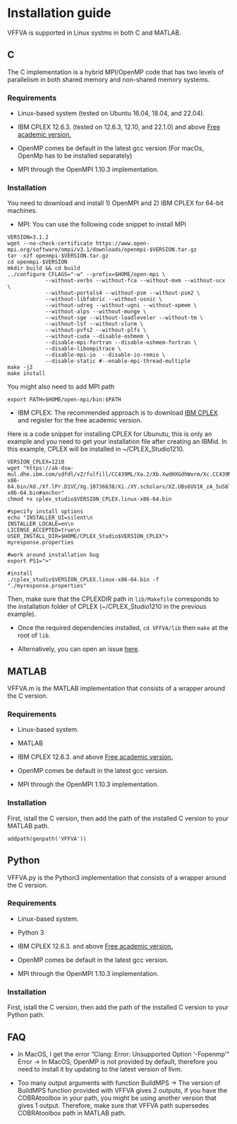 # Installation guide

VFFVA is supported in Linux systms in both C and MATLAB.

## C

The C implementation is a hybrid MPI/OpenMP code that has two levels of parallelism in both shared memory
and non-shared memory systems.

### Requirements
+ Linux-based system (tested on Ubuntu 16.04, 18.04, and 22.04).

+ IBM CPLEX 12.6.3. (tested on 12.6.3, 12.10, and 22.1.0) and above [Free academic version.](http://www.ibm.com/academic)

+ OpenMP comes be default in the latest gcc version (For macOs, OpenMp has to be installed separately)

+ MPI through the OpenMPI 1.10.3 implementation.

### Installation
You need to download and install 1) OpenMPI and 2) IBM CPLEX for 64-bit machines.

+ MPI: You can use the following code snippet to install MPI
```
VERSION=3.1.2
wget --no-check-certificate https://www.open-mpi.org/software/ompi/v3.1/downloads/openmpi-$VERSION.tar.gz
tar -xzf openmpi-$VERSION.tar.gz
cd openmpi-$VERSION
mkdir build && cd build
../configure CFLAGS="-w" --prefix=$HOME/open-mpi \
            --without-verbs --without-fca --without-mxm --without-ucx \
            --without-portals4 --without-psm --without-psm2 \
            --without-libfabric --without-usnic \
            --without-udreg --without-ugni --without-xpmem \
            --without-alps --without-munge \
            --without-sge --without-loadleveler --without-tm \
            --without-lsf --without-slurm \
            --without-pvfs2 --without-plfs \
            --without-cuda --disable-oshmem \
            --disable-mpi-fortran --disable-oshmem-fortran \
            --disable-libompitrace \
            --disable-mpi-io  --disable-io-romio \
            --disable-static #--enable-mpi-thread-multiple
make -j2
make install
```
You might also need to add MPI path

```
export PATH=$HOME/open-mpi/bin:$PATH
```
+ IBM CPLEX: The recommended approach is to download [IBM CPLEX](http://www.ibm.com/academic) and register for the free academic version.

Here is a code snippet for installing CPLEX for Ubunutu, this is only an example and you need to get your installation file after creating an IBMid.
In this example, CPLEX will be installed in ~/CPLEX_Studio1210.

```
VERSION_CPLEX=1210
wget "https://ak-dsw-mul.dhe.ibm.com/sdfdl/v2/fulfill/CC439ML/Xa.2/Xb.XwdHXGdhWvrm/Xc.CC439ML/cplex_studio1210.linux-x86-64.bin/Xd./Xf.lPr.D1VC/Xg.10736638/Xi./XY.scholars/XZ.UBs6UV1K_zA_5uS6T9I81YuWNmI/cplex_studio1210.linux-x86-64.bin#anchor"
chmod +x cplex_studio$VERSION_CPLEX.linux-x86-64.bin

#specify install options
echo "INSTALLER_UI=silent\n 
INSTALLER_LOCALE=en\n
LICENSE_ACCEPTED=true\n
USER_INSTALL_DIR=$HOME/CPLEX_Studio$VERSION_CPLEX"> myresponse.properties

#work around installation bug
export PS1=">"

#install
./cplex_studio$VERSION_CPLEX.linux-x86-64.bin -f "./myresponse.properties"

```
Then, make sure that the CPLEXDIR path in `lib/Makefile` corresponds to the installation folder of CPLEX (~/CPLEX_Studio1210 in the previous example).

+ Once the required dependencies installed, `cd VFFVA/lib` then `make` at the root of `lib`.

+ Alternatively, you can open an issue [here](https://github.com/marouenbg/VFFVA/issues).

## MATLAB

VFFVA.m is the MATLAB implementation that consists of a wrapper around the C version.

### Requirements
+ Linux-based system.

+ MATLAB

+ IBM CPLEX 12.6.3. and above [Free academic version.](http://www.ibm.com/academic)

+ OpenMP comes be default in the latest gcc version.

+ MPI through the OpenMPI 1.10.3 implementation.

### Installation

First, istall the C version, then add the path of the installed C version to your MATLAB path.

```
addpath(genpath('VFFVA'))
```

## Python

VFFVA.py is the Python3 implementation that consists of a wrapper around the C version.

### Requirements
+ Linux-based system.

+ Python 3

+ IBM CPLEX 12.6.3. and above [Free academic version.](http://www.ibm.com/academic)

+ OpenMP comes be default in the latest gcc version.

+ MPI through the OpenMPI 1.10.3 implementation.

### Installation

First, istall the C version, then add the path of the installed C version to your Python path.

## FAQ

- In MacOS, I get the error “Clang: Error: Unsupported Option ‘-Fopenmp’” Error
-> In MacOS, OpenMP is not provided by default, therefore you need to install it by updating to the latest version of llvm.

- Too many output arguments with function BuildMPS
-> The version of BuildMPS function provided with VFFVA gives 2 outputs, if you have the COBRAtoolbox in your path, you might be using another version that gives 1 output.
Therefore, make sure that VFFVA path supersedes COBRAtoolbox path in MATLAB path.